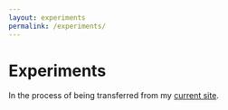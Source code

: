 ```yaml
---
layout: experiments
permalink: /experiments/
---
```


# Experiments

In the process of being transferred from my [current site](http://david.darn.es/experiments/).
